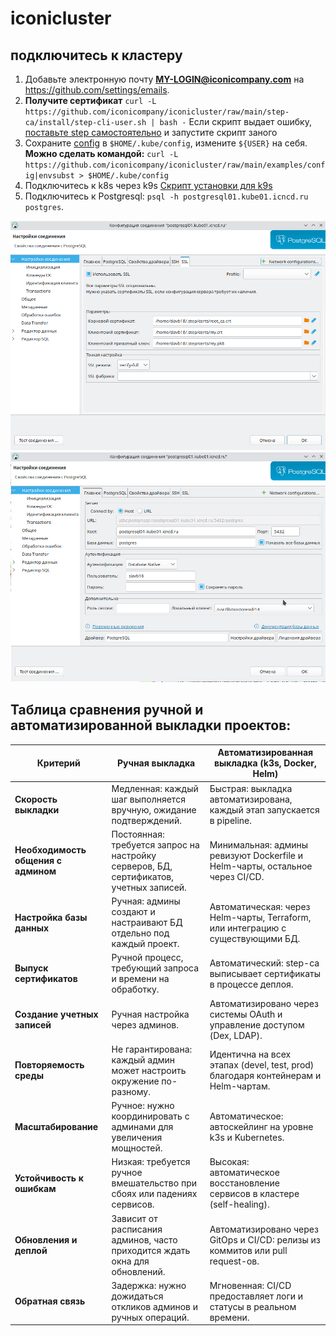 # iconicluster

## подключитесь к кластеру
1. Добавьте электронную почту **MY-LOGIN@iconicompany.com** на https://github.com/settings/emails.
2. **Получите сертификат** `curl -L https://github.com/iconicompany/iconicluster/raw/main/step-ca/install/step-cli-user.sh | bash -`
Если скрипт выдает ошибку, [поставьте step самостоятельно](https://github.com/smallstep/cli/releases) и запустите скрипт заного
4. Сохраните [config](https://github.com/iconicompany/iconicluster/blob/main/examples/config) 
в `$HOME/.kube/config`, измените `${USER}` на себя. **Можно сделать командой:**
`curl -L https://github.com/iconicompany/iconicluster/raw/main/examples/config|envsubst > $HOME/.kube/config`
5. Подключитесь к k8s через k9s
[Скрипт установки для k9s](https://github.com/iconicompany/osboxes/raw/master/ubuntu/apps/k9s.sh) 
6. Подключитесь к Postgresql: `psql -h postgresql01.kube01.icncd.ru postgres`.


![dbeaver01.jpg](docs/dbeaver01.jpg)
![dbeaver02.jpg](docs/dbeaver02.jpg)


## Таблица сравнения ручной и автоматизированной выкладки проектов:

| **Критерий**                          | **Ручная выкладка**                                                                 | **Автоматизированная выкладка (k3s, Docker, Helm)**                               |
|----------------------------------------|-------------------------------------------------------------------------------------|-----------------------------------------------------------------------------------|
| **Скорость выкладки**                  | Медленная: каждый шаг выполняется вручную, ожидание подтверждений.                   | Быстрая: выкладка автоматизирована, каждый этап запускается в pipeline.           |
| **Необходимость общения с админом**    | Постоянная: требуется запрос на настройку серверов, БД, сертификатов, учетных записей.| Минимальная: админы ревизуют Dockerfile и Helm-чарты, остальное через CI/CD.      |
| **Настройка базы данных**              | Ручная: админы создают и настраивают БД отдельно под каждый проект.                  | Автоматическая: через Helm-чарты, Terraform, или интеграцию с существующими БД.   |
| **Выпуск сертификатов**                | Ручной процесс, требующий запроса и времени на обработку.                            | Автоматический: step-ca выписывает сертификаты в процессе деплоя.                 |
| **Создание учетных записей**           | Ручная настройка через админов.                                                     | Автоматизировано через системы OAuth и управление доступом (Dex, LDAP).           |
| **Повторяемость среды**                | Не гарантирована: каждый админ может настроить окружение по-разному.                 | Идентична на всех этапах (devel, test, prod) благодаря контейнерам и Helm-чартам. |
| **Масштабирование**                    | Ручное: нужно координировать с админами для увеличения мощностей.                    | Автоматическое: автоскейлинг на уровне k3s и Kubernetes.                          |
| **Устойчивость к ошибкам**             | Низкая: требуется ручное вмешательство при сбоях или падениях сервисов.               | Высокая: автоматическое восстановление сервисов в кластере (self-healing).        |
| **Обновления и деплой**                | Зависит от расписания админов, часто приходится ждать окна для обновлений.           | Автоматизировано через GitOps и CI/CD: релизы из коммитов или pull request-ов.    |
| **Обратная связь**                     | Задержка: нужно дожидаться откликов админов и ручных операций.                      | Мгновенная: CI/CD предоставляет логи и статусы в реальном времени.               |
